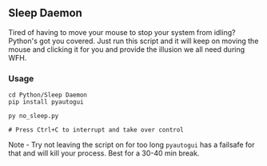 ## Sleep Daemon
Tired of having to move your mouse to stop your system from idling? Python's got you covered. 
Just run this script and it will keep on moving the mouse and clicking it for you and provide the illusion we all need during WFH.

### Usage
```
cd Python/Sleep Daemon
pip install pyautogui

py no_sleep.py

# Press Ctrl+C to interrupt and take over control
```

Note - Try not leaving the script on for too long `pyautogui` has a failsafe for that and will kill your process. Best for a 30-40 min break.